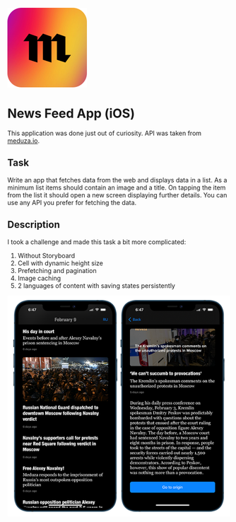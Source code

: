 ![News Feed App](logo-meduza.png)

# News Feed App (iOS)

This application was done just out of curiosity. API was taken from [meduza.io](http://meduza.io).

## Task

Write an app that fetches data from the web and displays data in a list. As a minimum list items should contain an image and a title. On tapping the item from the list it should open a new screen displaying further details. You can use any API you prefer for fetching the data.

## Description

I took a challenge and made this task a bit more complicated:

1. Without Storyboard
2. Cell with dynamic height size
3. Prefetching and pagination
4. Image caching
6. 2 languages of content with saving states persistently

![News Feed App Screens](screens.png)
